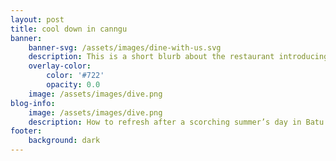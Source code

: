 ```yaml
---
layout: post
title: cool down in canngu
banner:
    banner-svg: /assets/images/dine-with-us.svg
    description: This is a short blurb about the restaurant introducing the concept of the venue & it’s menu. You can write as much or as little as you like here as an intro to the full menu below. 
    overlay-color:
        color: '#722'
        opacity: 0.0
    image: /assets/images/dive.png
blog-info:
    image: /assets/images/dive.png
    description: How to refresh after a scorching summer’s day in Batu Balong. 
footer:
    background: dark
---
```


